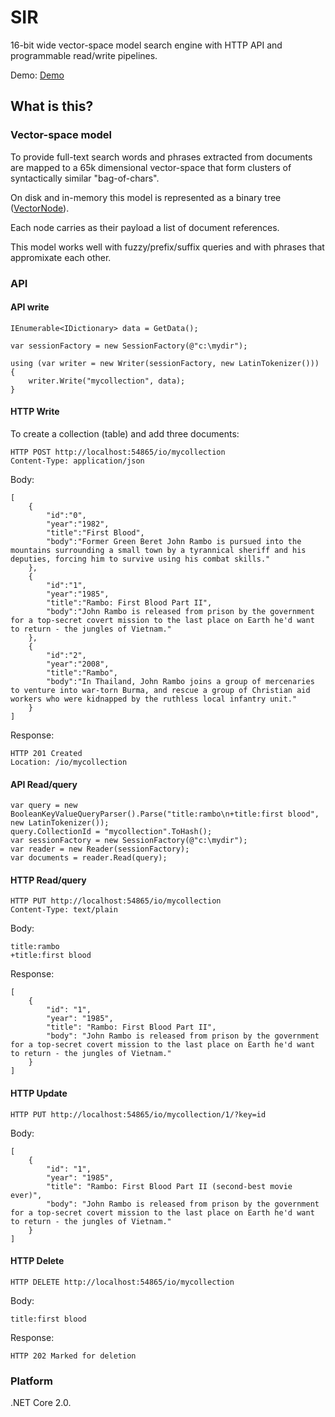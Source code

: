 # SIR

16-bit wide vector-space model search engine with HTTP API and programmable read/write pipelines.

Demo: [Demo](http://didyougogo.com)

## What is this?

### Vector-space model

To provide full-text search words and phrases extracted from documents are mapped to a 65k dimensional vector-space that form clusters of syntactically similar "bag-of-chars". 

On disk and in-memory this model is represented as a binary tree ([VectorNode](src/Sir.Store/VectorNode.cs)).

Each node carries as their payload a list of document references.

This model works well with fuzzy/prefix/suffix queries and with phrases that appromixate each other.

### API

#### API write

	IEnumerable<IDictionary> data = GetData();

	var sessionFactory = new SessionFactory(@"c:\mydir");

	using (var writer = new Writer(sessionFactory, new LatinTokenizer()))
	{
		writer.Write("mycollection", data);
	}

#### HTTP Write

To create a collection (table) and add three documents:

	HTTP POST http://localhost:54865/io/mycollection
	Content-Type: application/json

Body:

	[
		{
			"id":"0",
			"year":"1982",
			"title":"First Blood",
			"body":"Former Green Beret John Rambo is pursued into the mountains surrounding a small town by a tyrannical sheriff and his deputies, forcing him to survive using his combat skills."
		},
		{
			"id":"1",
			"year":"1985",
			"title":"Rambo: First Blood Part II",
			"body":"John Rambo is released from prison by the government for a top-secret covert mission to the last place on Earth he'd want to return - the jungles of Vietnam."
		},
		{
			"id":"2",
			"year":"2008",
			"title":"Rambo",
			"body":"In Thailand, John Rambo joins a group of mercenaries to venture into war-torn Burma, and rescue a group of Christian aid workers who were kidnapped by the ruthless local infantry unit."
		}
	]

Response:
	
	HTTP 201 Created
	Location: /io/mycollection

#### API Read/query

	var query = new BooleanKeyValueQueryParser().Parse("title:rambo\n+title:first blood", new LatinTokenizer());
	query.CollectionId = "mycollection".ToHash();
	var sessionFactory = new SessionFactory(@"c:\mydir");
	var reader = new Reader(sessionFactory);
	var documents = reader.Read(query);

#### HTTP Read/query

	HTTP PUT http://localhost:54865/io/mycollection
	Content-Type: text/plain

Body:

	title:rambo
	+title:first blood

Response:

	[
		{
			"id": "1",
			"year": "1985",
			"title": "Rambo: First Blood Part II",
			"body": "John Rambo is released from prison by the government for a top-secret covert mission to the last place on Earth he'd want to return - the jungles of Vietnam."
		}
	]

#### HTTP Update

	HTTP PUT http://localhost:54865/io/mycollection/1/?key=id

Body:

	[
		{
			"id": "1",
			"year": "1985",
			"title": "Rambo: First Blood Part II (second-best movie ever)",
			"body": "John Rambo is released from prison by the government for a top-secret covert mission to the last place on Earth he'd want to return - the jungles of Vietnam."
		}
	]

#### HTTP Delete

	HTTP DELETE http://localhost:54865/io/mycollection

Body:

	title:first blood

Response:

	HTTP 202 Marked for deletion

### Platform

.NET Core 2.0.
